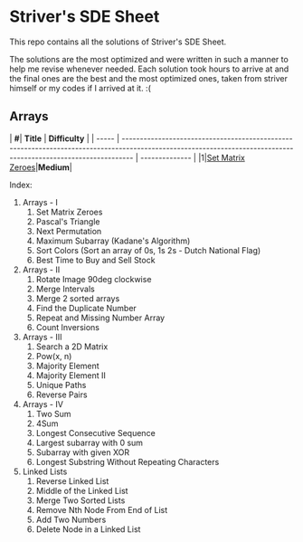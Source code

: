 # Striver's SDE Sheet

This repo contains all the solutions of Striver's SDE Sheet.

The solutions are the most optimized and were written in such a manner to help me revise whenever needed.
Each solution took hours to arrive at and the final ones are the best and the most optimized ones, taken from striver himself or my codes if I arrived at it. :(

## Arrays
| **#**| **Title** | **Difficulty** | | ----- | --------------------------------------------------------------------------------------------------------------------------------------------------------------- | -------------- |
|1|[Set Matrix Zeroes](https://leetcode.com/problems/set-matrix-zeroes/)|**Medium**|




Index:
1. Arrays - I
    1. Set Matrix Zeroes
    2. Pascal's Triangle
    3. Next Permutation
    4. Maximum Subarray (Kadane's Algorithm)
    5. Sort Colors (Sort an array of 0s, 1s 2s - Dutch National Flag)
    6. Best Time to Buy and Sell Stock
2. Arrays - II
    1. Rotate Image 90deg clockwise
    2. Merge Intervals
    3. Merge 2 sorted arrays
    4. Find the Duplicate Number
    5. Repeat and Missing Number Array
    6. Count Inversions 
3. Arrays - III
    1. Search a 2D Matrix
    2. Pow(x, n)
    3. Majority Element
    4. Majority Element II
    5. Unique Paths
    6. Reverse Pairs
4. Arrays - IV
    1. Two Sum
    2. 4Sum
    3. Longest Consecutive Sequence
    4. Largest subarray with 0 sum
    5. Subarray with given XOR
    6. Longest Substring Without Repeating Characters
5. Linked Lists
    1. Reverse Linked List
    2. Middle of the Linked List
    3. Merge Two Sorted Lists
    4. Remove Nth Node From End of List
    5. Add Two Numbers
    6. Delete Node in a Linked List

